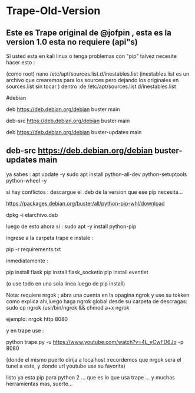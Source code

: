 # Trape-Old-Version
Este es Trape original de @jofpin , esta es la version 1.0 esta no requiere (api"s)
--------------------------------------------------------------------------------------------------------------
Si usted esta en kali linux o tenga problemas con "pip" talvez necesite hacer esto :

(como root)
nano /etc/apt/sources.list.d/inestables.list
(inestables.list es un archivo que crearemos para los sources pero dejando los originales en sources.list sin tocar )
dentro :de /etc/apt/sources.list.d/inestables.list

#debian

deb https://deb.debian.org/debian buster main

deb-src https://deb.debian.org/debian buster main

deb https://deb.debian.org/debian buster-updates main

deb-src https://deb.debian.org/debian buster-updates main
-------------------------------------------------------------------
ya sabes : 
apt update -y
sudo apt install python-all-dev python-setuptools python-wheel -y

si hay conflictos : descargue el .deb de la version que ese pip necesita...

https://packages.debian.org/buster/all/python-pip-whl/download

dpkg -i elarchivo.deb

luego de esto ahora si :
sudo apt -y install python-pip

ingrese a la carpeta trape e instale :

pip -r requirements.txt

inmediatamente :

pip install flask
pip install flask_socketio
pip install eventlet

(o use todo en una sola linea luego de pip install)

Nota: 
requiere nrgok ;
abra una cuenta en la opagina ngrok y use su tokken como explica ahi,luego haga ngrok global desde su carpeta de descragas:
sudo cp ngrok /usr/bin/ngrok && chmod a+x ngrok 

ejemplo:
nrgok http 8080 

y en trape use :

python trape.py -u https://www.youtube.com/watch?v=4L_yCwFD6Jo -p 8080 

(donde el mismo puerto dirija a localhost :recordemos que nrgok sera el tunel a este, y donde url youtube use su favorita)

listo ya esta pip para python 2 ... que es lo que usa trape ... y muchas herramientas mas,
suerte...

